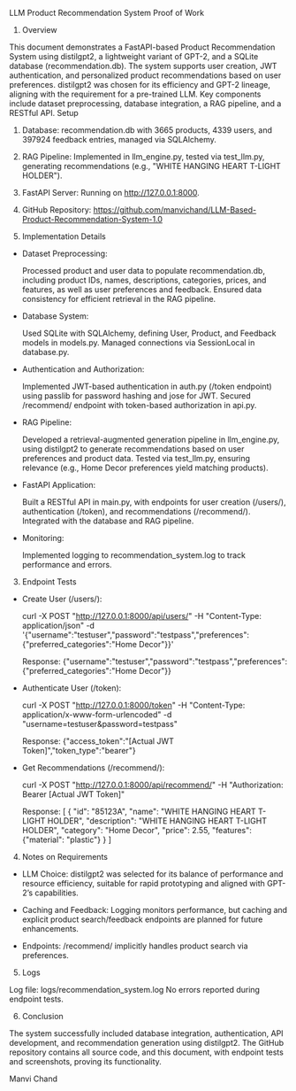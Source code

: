 LLM Product Recommendation System Proof of Work

1. Overview

This document demonstrates a FastAPI-based Product Recommendation System using distilgpt2, a lightweight variant of GPT-2, and a SQLite database (recommendation.db). The system supports user creation, JWT authentication, and personalized product recommendations based on user preferences. distilgpt2 was chosen for its efficiency and GPT-2 lineage, aligning with the requirement for a pre-trained LLM. Key components include dataset preprocessing, database integration, a RAG pipeline, and a RESTful API.
Setup

1. Database: recommendation.db with 3665 products, 4339 users, and 397924 feedback entries, managed via SQLAlchemy.
2. RAG Pipeline: Implemented in llm_engine.py, tested via test_llm.py, generating recommendations (e.g., "WHITE     HANGING HEART T-LIGHT HOLDER").
3. FastAPI Server: Running on http://127.0.0.1:8000.
4. GitHub Repository: https://github.com/manvichand/LLM-Based-Product-Recommendation-System-1.0

2. Implementation Details

- Dataset Preprocessing:

    Processed product and user data to populate recommendation.db, including product IDs, names, descriptions, categories, prices, and features, as well as user preferences and feedback.
    Ensured data consistency for efficient retrieval in the RAG pipeline.


- Database System:

    Used SQLite with SQLAlchemy, defining User, Product, and Feedback models in models.py.
    Managed connections via SessionLocal in database.py.


- Authentication and Authorization:

    Implemented JWT-based authentication in auth.py (/token endpoint) using passlib for password hashing and jose for JWT.
    Secured /recommend/ endpoint with token-based authorization in api.py.


- RAG Pipeline:

    Developed a retrieval-augmented generation pipeline in llm_engine.py, using distilgpt2 to generate recommendations based on user preferences and product data.
    Tested via test_llm.py, ensuring relevance (e.g., Home Decor preferences yield matching products).


- FastAPI Application:

    Built a RESTful API in main.py, with endpoints for user creation (/users/), authentication (/token), and recommendations (/recommend/).
    Integrated with the database and RAG pipeline.


- Monitoring:

    Implemented logging to recommendation_system.log to track performance and errors.



3. Endpoint Tests

- Create User (/users/):

    curl -X POST "http://127.0.0.1:8000/api/users/" -H "Content-Type: application/json" -d '{"username":"testuser","password":"testpass","preferences":{"preferred_categories":"Home Decor"}}'

    Response:
    {"username":"testuser","password":"testpass","preferences":{"preferred_categories":"Home Decor"}}


- Authenticate User (/token):

    curl -X POST "http://127.0.0.1:8000/token" -H "Content-Type: application/x-www-form-urlencoded" -d "username=testuser&password=testpass"

    Response:
    {"access_token":"[Actual JWT Token]","token_type":"bearer"}


- Get Recommendations (/recommend/):

    curl -X POST "http://127.0.0.1:8000/api/recommend/" -H "Authorization: Bearer [Actual JWT Token]"

    Response:
    [
    {
        "id": "85123A",
        "name": "WHITE HANGING HEART T-LIGHT HOLDER",
        "description": "WHITE HANGING HEART T-LIGHT HOLDER",
        "category": "Home Decor",
        "price": 2.55,
        "features": {"material": "plastic"}
    }
    ]



4. Notes on Requirements

- LLM Choice: distilgpt2 was selected for its balance of performance and resource efficiency, suitable for rapid prototyping and aligned with GPT-2’s capabilities.

- Caching and Feedback: Logging monitors performance, but caching and explicit product search/feedback endpoints are planned for future enhancements.

- Endpoints: /recommend/ implicitly handles product search via preferences.

5. Logs

Log file: logs/recommendation_system.log
No errors reported during endpoint tests.

6. Conclusion

The system successfully included database integration, authentication, API development, and recommendation generation using distilgpt2. The GitHub repository contains all source code, and this document, with endpoint tests and screenshots, proving its functionality.


Manvi Chand
